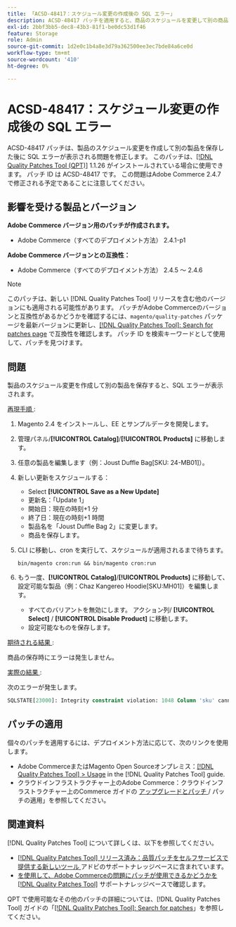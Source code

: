 ```yaml
---
title: 「ACSD-48417：スケジュール変更の作成後の SQL エラー」
description: ACSD-48417 パッチを適用すると、商品のスケジュールを変更して別の商品を保存した後に SQL エラーが表示されるAdobe Commerceの問題を修正できます。
exl-id: 2bbf3bb5-dec8-43b3-81f1-be0dc53d1f46
feature: Storage
role: Admin
source-git-commit: 1d2e0c1b4a8e3d79a362500ee3ec7bde84a6ce0d
workflow-type: tm+mt
source-wordcount: '410'
ht-degree: 0%

---
```


# ACSD-48417：スケジュール変更の作成後の SQL エラー

ACSD-48417 パッチは、製品のスケジュール変更を作成して別の製品を保存した後に SQL エラーが表示される問題を修正します。 このパッチは、[[!DNL Quality Patches Tool (QPT)]](/help/announcements/adobe-commerce-announcements/magento-quality-patches-released-new-tool-to-self-serve-quality-patches.md) 1.1.26 がインストールされている場合に使用できます。 パッチ ID は ACSD-48417 です。 この問題はAdobe Commerce 2.4.7 で修正される予定であることに注意してください。

## 影響を受ける製品とバージョン

**Adobe Commerce バージョン用のパッチが作成されます。**

* Adobe Commerce（すべてのデプロイメント方法） 2.4.1-p1

**Adobe Commerce バージョンとの互換性：**

* Adobe Commerce（すべてのデプロイメント方法） 2.4.5 ～ 2.4.6

>[!NOTE]
>
>このパッチは、新しい [!DNL Quality Patches Tool] リリースを含む他のバージョンにも適用される可能性があります。 パッチがAdobe Commerceのバージョンと互換性があるかどうかを確認するには、`magento/quality-patches` パッケージを最新バージョンに更新し、[[!DNL Quality Patches Tool]: Search for patches page](https://experienceleague.adobe.com/tools/commerce-quality-patches/index.html?lang=ja) で互換性を確認します。 パッチ ID を検索キーワードとして使用して、パッチを見つけます。

## 問題

製品のスケジュール変更を作成して別の製品を保存すると、SQL エラーが表示されます。

<u> 再現手順 </u>:

1. Magento 2.4 をインストールし、EE とサンプルデータを開発します。
1. 管理パネル/**[!UICONTROL Catalog]**/**[!UICONTROL Products]** に移動します。
1. 任意の製品を編集します（例：Joust Duffle Bag[SKU: 24-MB01]）。
1. 新しい更新をスケジュールする：
   * Select **[!UICONTROL Save as a New Update]**
   * 更新名：「Update 1」
   * 開始日：現在の時刻+1 分
   * 終了日：現在の時刻+1 時間
   * 製品名を「Joust Duffle Bag 2」に変更します。
   * 商品を保存します。
1. CLI に移動し、cron を実行して、スケジュールが適用されるまで待ちます。

   ```
   bin/magento cron:run && bin/magento cron:run
   ```

1. もう一度、**[!UICONTROL Catalog]**/**[!UICONTROL Products]** に移動して、設定可能な製品（例：Chaz Kangereo Hoodie[SKU:MH01]）を編集します。

   * すべてのバリアントを無効にします。 アクション列/ **[!UICONTROL Select]** / **[!UICONTROL Disable Product]** に移動します。
   * 設定可能なものを保存します。

<u> 期待される結果 </u>:

商品の保存時にエラーは発生しません。

<u> 実際の結果 </u>:

次のエラーが発生します。

```SQL
SQLSTATE[23000]: Integrity constraint violation: 1048 Column 'sku' cannot be null, query was: INSERT INTO `catalog_product_entity` (`entity_id`, `sku`, `row_id`, `created_in`, `updated_in`) VALUES (?, ?, ?, ?, ?)
```

## パッチの適用

個々のパッチを適用するには、デプロイメント方法に応じて、次のリンクを使用します。

* Adobe CommerceまたはMagento Open Sourceオンプレミス：[[!DNL Quality Patches Tool] > Usage](https://experienceleague.adobe.com/docs/commerce-operations/tools/quality-patches-tool/usage.html?lang=ja) in the [!DNL Quality Patches Tool] guide.
* クラウドインフラストラクチャー上のAdobe Commerce：クラウドインフラストラクチャー上のCommerce ガイドの [ アップグレードとパッチ ](https://experienceleague.adobe.com/docs/commerce-cloud-service/user-guide/develop/upgrade/apply-patches.html?lang=ja)/ パッチの適用」を参照してください。

## 関連資料

[!DNL Quality Patches Tool] について詳しくは、以下を参照してください。

* [[!DNL Quality Patches Tool]  リリース済み：品質パッチをセルフサービスで提供する新しいツール ](/help/announcements/adobe-commerce-announcements/magento-quality-patches-released-new-tool-to-self-serve-quality-patches.md) アドビのサポートナレッジベースに含まれています。
* [ を使用して、Adobe Commerceの問題にパッチが使用できるかどうかを  [!DNL Quality Patches Tool]](/help/support-tools/patches-available-in-qpt-tool/check-patch-for-magento-issue-with-magento-quality-patches.md) サポートナレッジベースで確認します。

QPT で使用可能なその他のパッチの詳細については、[!DNL Quality Patches Tool] ガイドの「[[!DNL Quality Patches Tool]: Search for patches](https://experienceleague.adobe.com/tools/commerce-quality-patches/index.html?lang=ja)」を参照してください。
